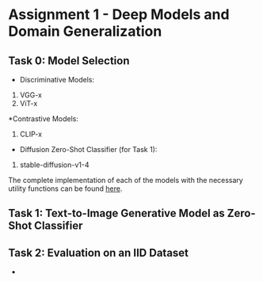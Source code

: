 # Assignment 1 - Deep Models and Domain Generalization

## Task 0: Model Selection
* Discriminative Models:
1) VGG-x
2) ViT-x

*Contrastive Models:
1) CLIP-x

* Diffusion Zero-Shot Classifier (for Task 1):
1) stable-diffusion-v1-4

The complete implementation of each of the models with the necessary utility functions can be found [here](README.md).

## Task 1: Text-to-Image Generative Model as Zero-Shot Classifier

## Task 2: Evaluation on an IID Dataset
* 


